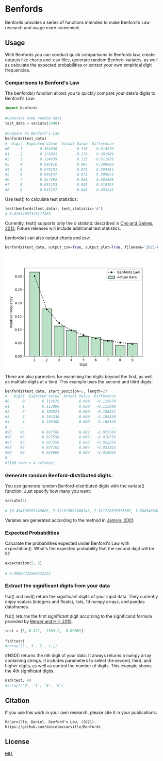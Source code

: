 # Benfords
Benfords provides a series of functions intended to make Benford's Law research and usage more convenient.



## Usage
With Benfords you can conduct quick comparisons to Benfords law, create outputs like charts and .csv files, generate random Benford-variates, as well as calculate the expected probabilities or extract your own empirical digit frequencies.

### Comparisons to Benford's Law
The benfords() function allows you to quickly compare your data's digits to Benford's Law:
```python
import benfords

#Generate some random data
test_data = variate(1000)

#Compare to Benford's Law
benfords(test_data)
#  Digit  Expected Value  Actual Value  Difference
#0     1        0.301030         0.316    0.014970
#1     2        0.176091         0.178    0.001909
#2     3        0.124939         0.113   -0.011939
#3     4        0.096910         0.097    0.000090
#4     5        0.079181         0.075   -0.004181
#5     6        0.066947         0.072    0.005053
#6     7        0.057992         0.059    0.001008
#7     8        0.051153         0.041   -0.010153
#8     9        0.045757         0.049    0.003243
```

Use test() to calculate test statistics:
```python
test(benfords(test_data), test_statistic='d')
# 0.01914657325117365
```
Currently, test() supports only the d statistic described in [Cho and Gaines, 2012](http://cho.pol.illinois.edu/wendy/papers/bentas.pdf). Future releases will include additional test statistics.

benfords() can also output charts and csv:
```python
benfords(test_data, output_csv=True, output_plot=True, filename='2021-01-31 Analysis')
```
![Figure showing expected and theoretical digit frequencies](https://raw.githubusercontent.com/danielmccarville/Benfords/main/assets/Demo%20Figure.png)

There are also parmeters for examining the digits beyond the first, as well as multiple digits at a time. This example uses the second and third digits:
```python
benfords(test_data, start_position=2, length=2)
#   Digit  Expected Value  Actual Value  Difference
#0      0        0.119679         0.000   -0.119679
#1      1        0.113890         0.000   -0.113890
#2      2        0.108821         0.000   -0.108821
#3      3        0.104330         0.000   -0.104330
#4      4        0.100308         0.000   -0.100308
#..   ...             ...           ...         ...
#95    95        0.027760         0.002   -0.025760
#96    96        0.027558         0.009   -0.018558
#97    97        0.027358         0.005   -0.022358
#98    98        0.027162         0.004   -0.023162
#99    99        0.026969         0.007   -0.019969
#
#[100 rows x 4 columns]
```

### Generate random Benford-distributed digits.
You can generate random Benford-distributed digits with the variate() function. Just specify how many you want:
```python
variate(5)

# [6.494198781949683, 5.511615661880242, 7.311726835973362, 1.6809486480388234, 8.877345103827716]
```
Variates are generated according to the method in [Jamain, 2001](http://wwwf.imperial.ac.uk/~nadams/classificationgroup/Benfords-Law.pdf).

### Expected Probabilities
Calculate the probabilities expected under Benford's Law with expectation(). What's the expected probability that the second digit will be 5?
```python
expectation(5, 2)

# 0.09667723580232242
```

### Extract the significant digits from your data
fsd() and nsd() return the significant digits of your input data. They currently enjoy scalars (integers and floats), lists, 1d numpy arrays, and pandas dataframes.

fsd() returns the first significant digit according to the significand formula provided by [Berger and Hill, 2015](https://press.princeton.edu/books/hardcover/9780691163062/an-introduction-to-benfords-law). 

```python
test = [5, 0.321, -2989.2, -0.00001]

fsd(test) 
#array([5., 3., 2., 1.])
```

#NSD() returns the nth digit of your data. It always returns a numpy array containing strings. It includes parameters to select the second, third, and higher digits, as well as control the number of digits. This example shows the 4th significant digits.
```python
nsd(test, 4) 
#array(['0', '1', '8', '0']

```
## Citation
If you use this work in your own research, please cite it in your publications:
```
McCarville, Daniel. Benford's Law, (2021). https://github.com/danielmccarville/Benfords
```

## License
[MIT](https://choosealicense.com/licenses/mit/)
